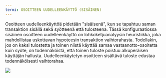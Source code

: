 ```yaml
---
termi: OSOITTEEN UUDELLEENKÄYTTÖ (SISÄINEN)
---
```


Osoitteen uudelleenkäyttöä pidetään "sisäisenä", kun se tapahtuu saman transaktion sisällä sekä syötteenä että tulosteena. Tässä konfiguraatiossa sisäinen osoitteen uudelleenkäyttö on lohkoketjuanalyysin heuristiikka, joka mahdollistaa uskottavan hypoteesin transaktion vaihtorahasta. Todellakin, jos on kaksi tulostetta ja toinen niistä käyttää samaa vastaanotto-osoitetta kuin syöte, on todennäköistä, että toinen tuloste poistuu alkuperäisen käyttäjän hallusta. Uudelleenkäytetyn osoitteen sisältävä tuloste edustaa todennäköisesti vaihtorahaa.

![](../../dictionnaire/assets/10.png)